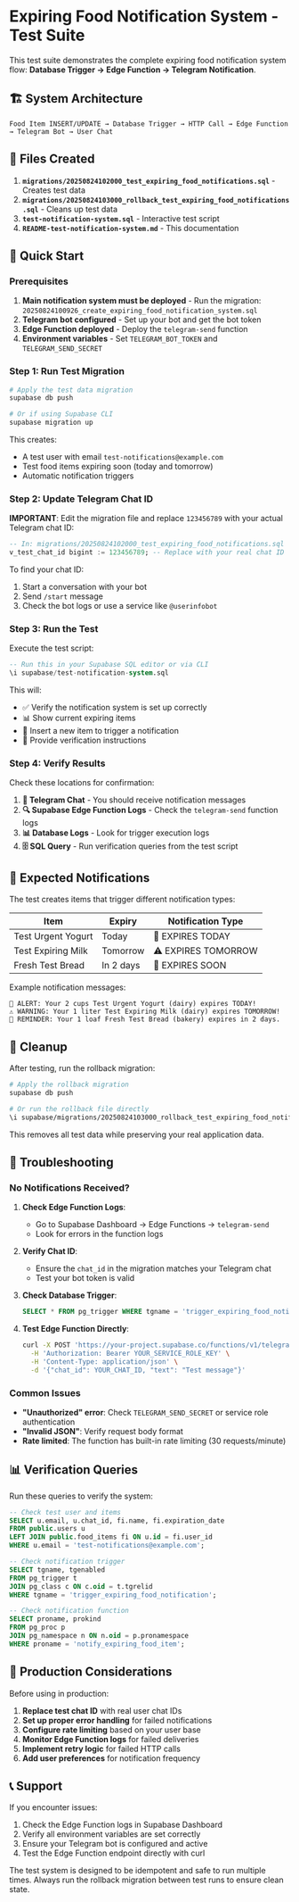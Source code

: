 # Expiring Food Notification System - Test Suite

This test suite demonstrates the complete expiring food notification system flow: **Database Trigger → Edge Function → Telegram Notification**.

## 🏗️ System Architecture

```
Food Item INSERT/UPDATE → Database Trigger → HTTP Call → Edge Function → Telegram Bot → User Chat
```

## 📁 Files Created

1. **`migrations/20250824102000_test_expiring_food_notifications.sql`** - Creates test data
2. **`migrations/20250824103000_rollback_test_expiring_food_notifications.sql`** - Cleans up test data
3. **`test-notification-system.sql`** - Interactive test script
4. **`README-test-notification-system.md`** - This documentation

## 🚀 Quick Start

### Prerequisites

1. **Main notification system must be deployed** - Run the migration: `20250824100926_create_expiring_food_notification_system.sql`
2. **Telegram bot configured** - Set up your bot and get the bot token
3. **Edge Function deployed** - Deploy the `telegram-send` function
4. **Environment variables** - Set `TELEGRAM_BOT_TOKEN` and `TELEGRAM_SEND_SECRET`

### Step 1: Run Test Migration

```bash
# Apply the test data migration
supabase db push

# Or if using Supabase CLI
supabase migration up
```

This creates:
- A test user with email `test-notifications@example.com`
- Test food items expiring soon (today and tomorrow)
- Automatic notification triggers

### Step 2: Update Telegram Chat ID

**IMPORTANT**: Edit the migration file and replace `123456789` with your actual Telegram chat ID:

```sql
-- In: migrations/20250824102000_test_expiring_food_notifications.sql
v_test_chat_id bigint := 123456789; -- Replace with your real chat ID
```

To find your chat ID:
1. Start a conversation with your bot
2. Send `/start` message
3. Check the bot logs or use a service like `@userinfobot`

### Step 3: Run the Test

Execute the test script:

```sql
-- Run this in your Supabase SQL editor or via CLI
\i supabase/test-notification-system.sql
```

This will:
- ✅ Verify the notification system is set up correctly
- 📊 Show current expiring items
- 🔄 Insert a new item to trigger a notification
- 📝 Provide verification instructions

### Step 4: Verify Results

Check these locations for confirmation:

1. **📱 Telegram Chat** - You should receive notification messages
2. **🔍 Supabase Edge Function Logs** - Check the `telegram-send` function logs
3. **📊 Database Logs** - Look for trigger execution logs
4. **🗄️ SQL Query** - Run verification queries from the test script

## 🧪 Expected Notifications

The test creates items that trigger different notification types:

| Item | Expiry | Notification Type |
|------|--------|-------------------|
| Test Urgent Yogurt | Today | 🚨 EXPIRES TODAY |
| Test Expiring Milk | Tomorrow | ⚠️ EXPIRES TOMORROW |
| Fresh Test Bread | In 2 days | 📅 EXPIRES SOON |

Example notification messages:

```
🚨 ALERT: Your 2 cups Test Urgent Yogurt (dairy) expires TODAY!
⚠️ WARNING: Your 1 liter Test Expiring Milk (dairy) expires TOMORROW!
📅 REMINDER: Your 1 loaf Fresh Test Bread (bakery) expires in 2 days.
```

## 🧹 Cleanup

After testing, run the rollback migration:

```bash
# Apply the rollback migration
supabase db push

# Or run the rollback file directly
\i supabase/migrations/20250824103000_rollback_test_expiring_food_notifications.sql
```

This removes all test data while preserving your real application data.

## 🔧 Troubleshooting

### No Notifications Received?

1. **Check Edge Function Logs**:
   - Go to Supabase Dashboard → Edge Functions → `telegram-send`
   - Look for errors in the function logs

2. **Verify Chat ID**:
   - Ensure the `chat_id` in the migration matches your Telegram chat
   - Test your bot token is valid

3. **Check Database Trigger**:
   ```sql
   SELECT * FROM pg_trigger WHERE tgname = 'trigger_expiring_food_notification';
   ```

4. **Test Edge Function Directly**:
   ```bash
   curl -X POST 'https://your-project.supabase.co/functions/v1/telegram-send' \
     -H 'Authorization: Bearer YOUR_SERVICE_ROLE_KEY' \
     -H 'Content-Type: application/json' \
     -d '{"chat_id": YOUR_CHAT_ID, "text": "Test message"}'
   ```

### Common Issues

- **"Unauthorized" error**: Check `TELEGRAM_SEND_SECRET` or service role authentication
- **"Invalid JSON"**: Verify request body format
- **Rate limited**: The function has built-in rate limiting (30 requests/minute)

## 📊 Verification Queries

Run these queries to verify the system:

```sql
-- Check test user and items
SELECT u.email, u.chat_id, fi.name, fi.expiration_date
FROM public.users u
LEFT JOIN public.food_items fi ON u.id = fi.user_id
WHERE u.email = 'test-notifications@example.com';

-- Check notification trigger
SELECT tgname, tgenabled
FROM pg_trigger t
JOIN pg_class c ON c.oid = t.tgrelid
WHERE tgname = 'trigger_expiring_food_notification';

-- Check notification function
SELECT proname, prokind
FROM pg_proc p
JOIN pg_namespace n ON n.oid = p.pronamespace
WHERE proname = 'notify_expiring_food_item';
```

## 🎯 Production Considerations

Before using in production:

1. **Replace test chat ID** with real user chat IDs
2. **Set up proper error handling** for failed notifications
3. **Configure rate limiting** based on your user base
4. **Monitor Edge Function logs** for failed deliveries
5. **Implement retry logic** for failed HTTP calls
6. **Add user preferences** for notification frequency

## 📞 Support

If you encounter issues:

1. Check the Edge Function logs in Supabase Dashboard
2. Verify all environment variables are set correctly
3. Ensure your Telegram bot is configured and active
4. Test the Edge Function endpoint directly with curl

The test system is designed to be idempotent and safe to run multiple times. Always run the rollback migration between test runs to ensure clean state.
